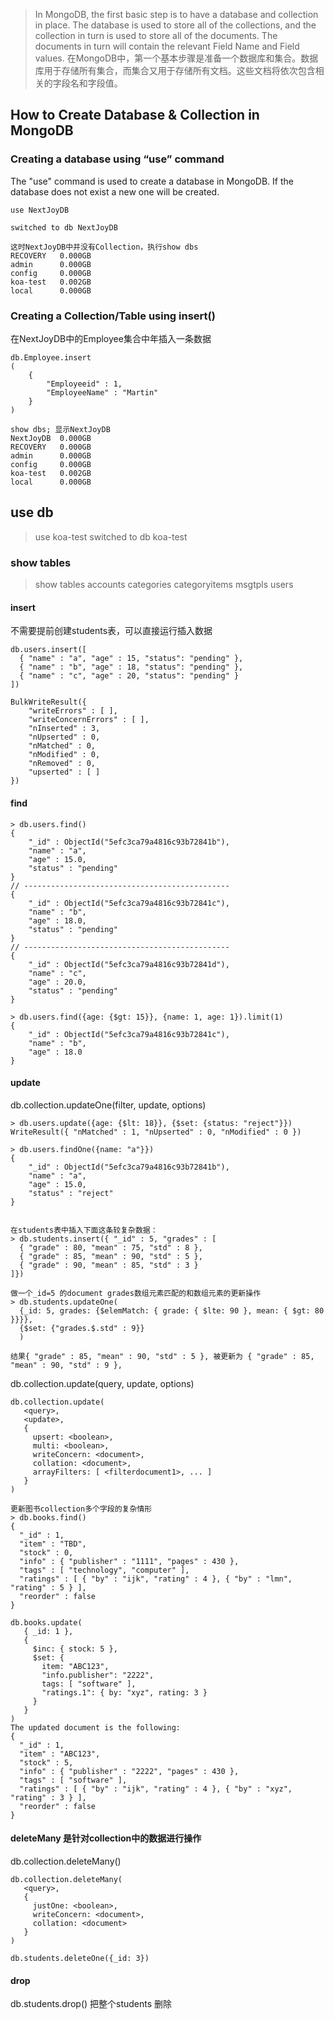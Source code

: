 > In MongoDB, the first basic step is to have a database and collection in place. The database is used to store all of the collections, and the collection in turn is used to store all of the documents. The documents in turn will contain the relevant Field Name and Field values.
> 在MongoDB中，第一个基本步骤是准备一个数据库和集合。数据库用于存储所有集合，而集合又用于存储所有文档。这些文档将依次包含相关的字段名和字段值。

## How to Create Database & Collection in MongoDB
### Creating a database using “use” command
The "use" command is used to create a database in MongoDB. If the database does not exist a new one will be created.
```
use NextJoyDB

switched to db NextJoyDB

这时NextJoyDB中并没有Collection，执行show dbs
RECOVERY   0.000GB
admin      0.000GB
config     0.000GB
koa-test   0.002GB
local      0.000GB
```

### Creating a Collection/Table using insert()
在NextJoyDB中的Employee集合中年插入一条数据
```
db.Employee.insert
(
	{
		"Employeeid" : 1,
		"EmployeeName" : "Martin"
	}
)

show dbs; 显示NextJoyDB
NextJoyDB  0.000GB
RECOVERY   0.000GB
admin      0.000GB
config     0.000GB
koa-test   0.002GB
local      0.000GB
```

## use db
> use koa-test
switched to db koa-test

### show tables
> show tables
accounts
categories
categoryitems
msgtpls
users

#### insert
不需要提前创建students表，可以直接运行插入数据
```
db.users.insert([
  { "name" : "a", "age" : 15, "status": "pending" },
  { "name" : "b", "age" : 18, "status": "pending" },
  { "name" : "c", "age" : 20, "status": "pending" }
])

BulkWriteResult({
	"writeErrors" : [ ],
	"writeConcernErrors" : [ ],
	"nInserted" : 3,
	"nUpserted" : 0,
	"nMatched" : 0,
	"nModified" : 0,
	"nRemoved" : 0,
	"upserted" : [ ]
})
```

#### find
```
> db.users.find()
{ 
    "_id" : ObjectId("5efc3ca79a4816c93b72841b"), 
    "name" : "a", 
    "age" : 15.0, 
    "status" : "pending"
}
// ----------------------------------------------
{ 
    "_id" : ObjectId("5efc3ca79a4816c93b72841c"), 
    "name" : "b", 
    "age" : 18.0, 
    "status" : "pending"
}
// ----------------------------------------------
{ 
    "_id" : ObjectId("5efc3ca79a4816c93b72841d"), 
    "name" : "c", 
    "age" : 20.0, 
    "status" : "pending"
}

> db.users.find({age: {$gt: 15}}, {name: 1, age: 1}).limit(1)
{ 
    "_id" : ObjectId("5efc3ca79a4816c93b72841c"), 
    "name" : "b", 
    "age" : 18.0
}
```

#### update
db.collection.updateOne(filter, update, options)
```
> db.users.update({age: {$lt: 18}}, {$set: {status: "reject"}})
WriteResult({ "nMatched" : 1, "nUpserted" : 0, "nModified" : 0 })

> db.users.findOne({name: "a"}})
{ 
    "_id" : ObjectId("5efc3ca79a4816c93b72841b"), 
    "name" : "a", 
    "age" : 15.0, 
    "status" : "reject"
}


在students表中插入下面这条较复杂数据：
> db.students.insert({ "_id" : 5, "grades" : [
  { "grade" : 80, "mean" : 75, "std" : 8 }, 
  { "grade" : 85, "mean" : 90, "std" : 5 }, 
  { "grade" : 90, "mean" : 85, "std" : 3 } 
]})

做一个_id=5 的document grades数组元素匹配的和数组元素的更新操作
> db.students.updateOne(
  {_id: 5, grades: {$elemMatch: { grade: { $lte: 90 }, mean: { $gt: 80 }}}},
  {$set: {"grades.$.std" : 9}}
  )

结果{ "grade" : 85, "mean" : 90, "std" : 5 }, 被更新为 { "grade" : 85, "mean" : 90, "std" : 9 }, 
```

db.collection.update(query, update, options)
```
db.collection.update(
   <query>,
   <update>,
   {
     upsert: <boolean>,
     multi: <boolean>,
     writeConcern: <document>,
     collation: <document>,
     arrayFilters: [ <filterdocument1>, ... ]
   }
)

更新图书collection多个字段的复杂情形
> db.books.find()
{ 
  "_id" : 1, 
  "item" : "TBD", 
  "stock" : 0, 
  "info" : { "publisher" : "1111", "pages" : 430 }, 
  "tags" : [ "technology", "computer" ], 
  "ratings" : [ { "by" : "ijk", "rating" : 4 }, { "by" : "lmn", "rating" : 5 } ], 
  "reorder" : false 
}

db.books.update(
   { _id: 1 },
   {
     $inc: { stock: 5 },
     $set: {
       item: "ABC123",
       "info.publisher": "2222",
       tags: [ "software" ],
       "ratings.1": { by: "xyz", rating: 3 }
     }
   }
)
The updated document is the following:
{
  "_id" : 1,
  "item" : "ABC123",
  "stock" : 5,
  "info" : { "publisher" : "2222", "pages" : 430 },
  "tags" : [ "software" ],
  "ratings" : [ { "by" : "ijk", "rating" : 4 }, { "by" : "xyz", "rating" : 3 } ],
  "reorder" : false
}
```

#### deleteMany 是针对collection中的数据进行操作
db.collection.deleteMany()
```
db.collection.deleteMany(
   <query>,
   {
     justOne: <boolean>,
     writeConcern: <document>,
     collation: <document>
   }
)

db.students.deleteOne({_id: 3})
```

#### drop
db.students.drop() 把整个students 删除
